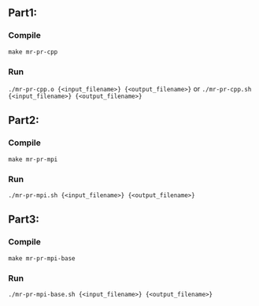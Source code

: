 ## Part1:
### Compile
```make mr-pr-cpp```
### Run
```./mr-pr-cpp.o {<input_filename>} {<output_filename>}```
or 
```./mr-pr-cpp.sh {<input_filename>} {<output_filename>}```

## Part2:
### Compile
```make mr-pr-mpi```
### Run
```./mr-pr-mpi.sh {<input_filename>} {<output_filename>}```

## Part3:
### Compile
```make mr-pr-mpi-base```
### Run
```./mr-pr-mpi-base.sh {<input_filename>} {<output_filename>}```

